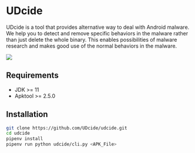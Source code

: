 # UDcide

UDcide is a tool that provides alternative way to deal with Android malware. We help you to detect and remove specific behaviors in the malware rather than just delete the whole binary. This enables possibilities of malware research and makes good use of the normal behaviors in the malware.

![](https://i.imgur.com/TrvdsEr.gif)

## Requirements
+ JDK >= 11
+ Apktool >= 2.5.0

## Installation
```bash
git clone https://github.com/UDcide/udcide.git
cd udcide
pipenv install
pipenv run python udcide/cli.py <APK_File>
```
